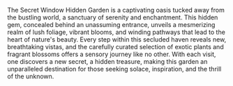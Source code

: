 The Secret Window Hidden Garden is a captivating oasis tucked away from the bustling world, a sanctuary of serenity and enchantment. This hidden gem, concealed behind an unassuming entrance, unveils a mesmerizing realm of lush foliage, vibrant blooms, and winding pathways that lead to the heart of nature's beauty. Every step within this secluded haven reveals new, breathtaking vistas, and the carefully curated selection of exotic plants and fragrant blossoms offers a sensory journey like no other. With each visit, one discovers a new secret, a hidden treasure, making this garden an unparalleled destination for those seeking solace, inspiration, and the thrill of the unknown.
